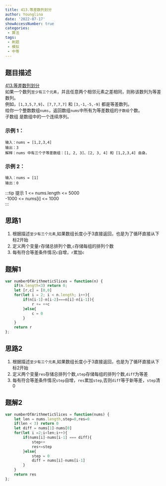 ```yaml
---
title: 413.等差数列划分
author: Younglina
date: '2022-07-17'
showAccessNumber: true
categories:
 - 算法
tags:
 - 刷题
 - 模拟
 - 中等
---
```

## 题目描述
[413.等差数列划分](https://leetcode-cn.com/problems/arithmetic-slices/)  
如果一个数列`至少有三个元素`，并且任意两个相邻元素之差相同，则称该数列为等差数列。  
例如，`[1,3,5,7,9]`、`[7,7,7,7]` 和 `[3,-1,-5,-9]` 都是等差数列。  
给你一个整数数组`nums`，返回数组`nums`中所有为等差数组的`子数组`个数。  
子数组 是数组中的一个连续序列。

### 示例 1：
```
输入：nums = [1,2,3,4]  
输出：3  
解释：nums 中有三个子等差数组：[1, 2, 3]、[2, 3, 4] 和 [1,2,3,4] 自身。  
```

### 示例 2：
```
输入：nums = [1]  
输出：0  
```

:::tip 提示
1 <= nums.length <= 5000  
-1000 <= nums[i] <= 1000  
:::

## 思路1
1. 根据描述`至少有三个元素`,如果数组长度小于3直接返回，也是为了循环直接从下标2开始
2. 定义两个变量`r`存储总排列个数,`c`存储每组的排列个数
3. 每有符合等差条件情况`c`自增，`r`累加`c`

## 题解1
```javascript
var numberOfArithmeticSlices = function(n) {
    if(n.length<3) return 0;
    let [r,c] = [0,0]
    for(let i = 2; i < n.length; i++){
        if(n[i-1]-n[i-2]===n[i]-n[i-1]){
            r += ++c
        }else{
            c = 0
        }
    }
    return r
};
```
## 思路2
1. 根据描述`至少有三个元素`,如果数组长度小于3直接返回，也是为了循环直接从下标2开始
2. 定义两个变量`res`存储总排列个数,`step`存储每组的排列个数,`diff`为等差
3. 每有符合等差条件情况`step`自增，`res`累加`step`,否则`diff`等于新等差，`step`清0

## 题解2
```javascript
var numberOfArithmeticSlices = function(nums) {
    let len = nums.length,step=0,res=0
    if(len < 3) return 0
    let diff = nums[1]-nums[0]
    for(let i =2;i<len;i++){
        if(nums[i]-nums[i-1] === diff){
            step++
            res+=step
        }else{
            step = 0
            diff = nums[i]-nums[i-1]
        }
    }
    return res
};
```